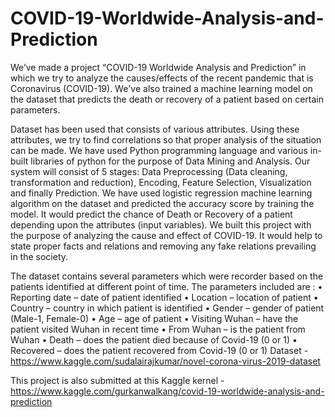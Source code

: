 # COVID-19-Worldwide-Analysis-and-Prediction
We’ve made a project “COVID-19 Worldwide Analysis and Prediction” in which we try to analyze the causes/effects of the recent pandemic that is Coronavirus (COVID-19). We've also trained a machine learning model on the dataset that predicts the death or recovery of a patient based on certain parameters.

Dataset has been used that consists of various attributes. Using these attributes, we try to find correlations so that proper analysis of the situation can be made. We have used Python programming language and various in-built libraries of python for the purpose of Data Mining and Analysis. 
Our system will consist of 5 stages: Data Preprocessing (Data cleaning, transformation and reduction), Encoding, Feature Selection, Visualization and finally Prediction. We have used logistic regression machine learning algorithm on the dataset and predicted the accuracy score by training the model. It would predict the chance of Death or Recovery of a patient depending upon the attributes (input variables).
We built this project with the purpose of analyzing the cause and effect of COVID-19. It would help to state proper facts and relations and removing any fake relations prevailing in the society.

The dataset contains several parameters which were recorder based on the patients identified at different point of time. The parameters included are :
•	Reporting date – date of patient identified 
•	Location – location of patient 
•	Country – country in which patient is identified
•	Gender – gender of patient (Male-1, Female-0)
•	Age – age of patient
•	Visiting Wuhan – have the patient visited Wuhan in recent time
•	From Wuhan – is the patient from Wuhan
•	Death – does the patient died because of Covid-19 (0 or 1)
•	Recovered – does the patient recovered from Covid-19 (0 or 1)
Dataset -  https://www.kaggle.com/sudalairajkumar/novel-corona-virus-2019-dataset

This project is also submitted at this Kaggle kernel - https://www.kaggle.com/gurkanwalkang/covid-19-worldwide-analysis-and-prediction

